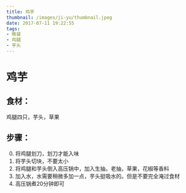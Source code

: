 ```yaml
---
title: 鸡芋
thumbnail: /images/ji-yu/thumbnail.jpeg
date: 2017-07-11 19:22:55
tags:
- 晚餐
- 鸡腿
- 芋头
---
```

# 鸡芋

## 食材：
鸡腿四只，芋头，草果

## 步骤：
0. 将鸡腿划刀，划刀才能入味
1. 将芋头切块，不要太小
2. 将鸡腿和芋头倒入高压锅中，加入生抽，老抽，草果，花椒等香料
3. 加入水，水需要稍微多加一点，芋头挺吸水的。但是不要完全淹过食材
4. 高压锅煮20分钟即可